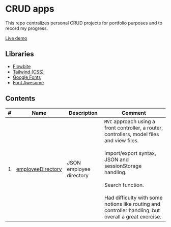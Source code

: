 # CRUD apps

This repo centralizes personal CRUD projects for portfolio purposes and to record my progress.

[Live demo](https://sximenez.github.io/crudApps/)

## Libraries

- [Flowbite](https://flowbite.com/blocks/)
- [Tailwind (CSS)](https://tailwindcss.com/docs/preflight)
- [Google Fonts](https://fonts.google.com/)
- [Font Awesome](https://fontawesome.com/)

## Contents
| # | Name | Description | Comment |
| - | - | - | - |
| 1  | [employeeDirectory](https://sximenez.github.io/crudApps/employeeDirectory/index.html) | JSON employee directory | ```MVC``` approach using a front controller, a router, controllers, model files and view files.<br><br>Import/export syntax, JSON and sessionStorage handling.<br><br>Search function.<br><br>Had difficulty with some notions like routing and controller handling, but overall a great exercise. |
